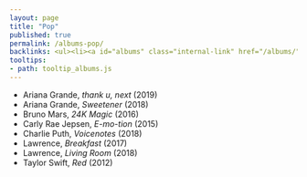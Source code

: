 ```yaml
---
layout: page
title: "Pop"
published: true
permalink: /albums-pop/
backlinks: <ul><li><a id="albums" class="internal-link" href="/albums/">Albums</a></li></ul>
tooltips: 
- path: tooltip_albums.js
---
```


* Ariana Grande, *thank u, next* (2019)
* Ariana Grande, *Sweetener* (2018)
* Bruno Mars, *24K Magic* (2016)
* Carly Rae Jepsen, *E-mo-tion* (2015)
* Charlie Puth, *Voicenotes* (2018)
* Lawrence, *Breakfast* (2017)
* Lawrence, *Living Room* (2018)
* Taylor Swift, *Red* (2012)
